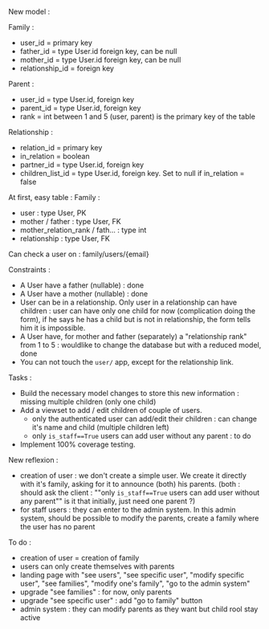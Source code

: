 New model : 

Family : 
- user_id = primary key 
- father_id = type User.id foreign key, can be null 
- mother_id = type User.id foreign key, can be null
- relationship_id = foreign key

Parent : 
- user_id = type User.id, foreign key 
- parent_id = type User.id, foreign key 
- rank = int between 1 and 5 
(user, parent) is the primary key of the table 

Relationship :
- relation_id = primary key 
- in_relation = boolean
- partner_id = type User.id, foreign key 
- children_list_id = type User.id, foreign key. Set to null if in_relation = false


At first, easy table : 
Family : 
- user : type User, PK 
- mother / father : type User, FK
- mother_relation_rank / fath... : type int
- relationship : type User, FK



Can check a user on : 
family/users/{email}


Constraints :
* A User have a father (nullable) : done
* A User have a mother (nullable) : done
* User can be in a relationship. Only user in a relationship can have children : user can have only one child for now (complication doing the form), if he says he has a child but is not in relationship, the form tells him it is impossible.
* A User have, for mother and father (separately) a "relationship rank" from 1 to 5 : wouldlike to change the database but with a reduced model, done
* You can not touch the `user/` app, except for the relationship link.

Tasks : 
* Build the necessary model changes to store this new information : missing multiple children (only one child)
* Add a viewset to add / edit children of couple of users.
    * only the authenticated user can add/edit their children : can change it's name and child (multiple children left)
    * only `is_staff==True` users can add user without any parent : to do
* Implement 100% coverage testing.





New reflexion : 
- creation of user : we don't create a simple user. We create it directly with it's family, asking for it to announce (both) his parents. (both : should ask the client : ""only `is_staff==True` users can add user without any parent"" is it that initially, just need one parent ?)
- for staff users : they can enter to the admin system. In this admin system, should be possible to modify the parents, create a family where the user has no parent

To do : 
- creation of user = creation of family 
- users can only create themselves with parents 
- landing page with "see users", "see specific user", "modify specific user", "see families", "modify one's family", "go to the admin system"
- upgrade "see families" : for now, only parents
- upgrade "see specific user" : add "go to family" button
- admin system : they can modify parents as they want but child rool stay active